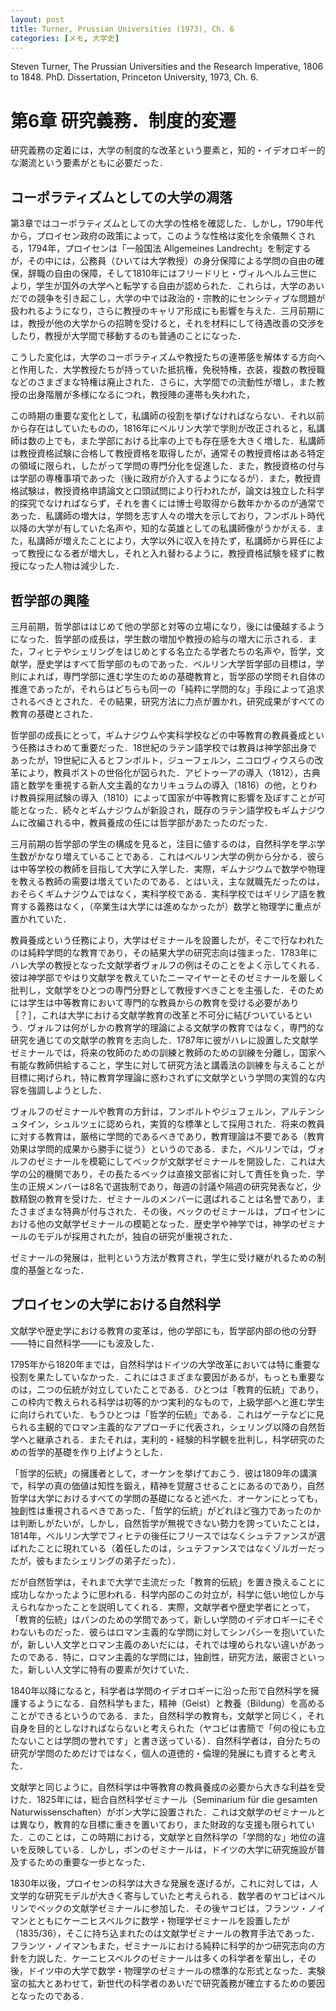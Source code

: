 ```yaml
---
layout: post
title: Turner, Prussian Universities (1973), Ch. 6
categories: [メモ, 大学史]
---
```


Steven Turner, The Prussian Universities and the Research Imperative, 1806 to 1848. PhD. Dissertation, Princeton University, 1973, Ch. 6.

# 第6章 研究義務．制度的変遷

研究義務の定着には，大学の制度的な改革という要素と，知的・イデオロギー的な潮流という要素がともに必要だった．

## コーポラティズムとしての大学の凋落

第3章ではコーポラティズムとしての大学の性格を確認した．しかし，1790年代から，プロイセン政府の政策によって，このような性格は変化を余儀無くされる，1794年，プロイセンは「一般国法 Allgemeines Landrecht」を制定するが，その中には，公務員（ひいては大学教授）の身分保障による学問の自由の確保，辞職の自由の保障，そして1810年にはフリードリヒ・ヴィルヘルム三世により，学生が国外の大学へと転学する自由が認められた．これらは，大学のあいだでの競争を引き起こし，大学の中では政治的・宗教的にセンシティブな問題が扱われるようになり，さらに教授のキャリア形成にも影響を与えた．三月前期には，教授が他の大学からの招聘を受けると，それを材料にして待遇改善の交渉をしたり，教授が大学間で移動するのも普通のことになった．

こうした変化は，大学のコーポラティズムや教授たちの連帯感を解体する方向へと作用した．大学教授たちが持っていた抵抗権，免税特権，衣装，複数の教授職などのさまざまな特権は廃止された．さらに，大学間での流動性が増し，また教授の出身階層が多様になるにつれ，教授陣の連帯も失われた，

この時期の重要な変化として，私講師の役割を挙げなければならない．それ以前から存在はしていたものの，1816年にベルリン大学で学則が改正されると，私講師は数の上でも，また学部における比率の上でも存在感を大きく増した．私講師は教授資格試験に合格して教授資格を取得したが，通常その教授資格はある特定の領域に限られ，したがって学問の専門分化を促進した．また，教授資格の付与は学部の専権事項であった（後に政府が介入するようになるが）．また，教授資格試験は，教授資格申請論文と口頭試問により行われたが，論文は独立した科学的探究でなければならず，それを書くには博士号取得から数年かかるのが通常であった．私講師の増大は，学問を志す人々の増大を示しており，フンボルト時代以降の大学が有していた名声や，知的な英雄としての私講師像がうかがえる．また，私講師が増えたことにより，大学以外に収入を持たず，私講師から昇任によって教授になる者が増大し，それと入れ替わるように，教授資格試験を経ずに教授になった人物は減少した．


## 哲学部の興隆

三月前期，哲学部ははじめて他の学部と対等の立場になり，後には優越するようになった．哲学部の成長は，学生数の増加や教授の給与の増大に示される．また，フィヒテやシェリングをはじめとする名立たる学者たちの名声や，哲学，文献学，歴史学はすべて哲学部のものであった．ベルリン大学哲学部の目標は，学則によれば，専門学部に進む学生のための基礎教育と，哲学部の学問それ自体の推進であったが，それらはどちらも同一の「純粋に学問的な」手段によって追求されるべきとされた．その結果，研究方法に力点が置かれ，研究成果がすべての教育の基礎とされた．

哲学部の成長にとって，ギムナジウムや実科学校などの中等教育の教員養成という任務はきわめて重要だった．18世紀のラテン語学校では教員は神学部出身であったが，19世紀に入るとフンボルト，ジューフェルン，ニコロヴィウスらの改革により，教員ポストの世俗化が図られた．アビトゥーアの導入（1812），古典語と数学を重視する新人文主義的なカリキュラムの導入（1816）の他，とりわけ教員採用試験の導入（1810）によって国家が中等教育に影響を及ぼすことが可能となった．続々とギムナジウムが新設され，既存のラテン語学校もギムナジウムに改編される中，教員養成の任には哲学部があたったのだった．

三月前期の哲学部の学生の構成を見ると，注目に値するのは，自然科学を学ぶ学生数がかなり増えていることである．これはベルリン大学の例から分かる．彼らは中等学校の教師を目指して大学に入学した．実際，ギムナジウムで数学や物理を教える教師の需要は増えていたのである．とはいえ，主な就職先だったのは，おそらくギムナジウムではなく，実科学校である．実科学校ではギリシア語を教育する義務はなく，（卒業生は大学には進めなかったが）数学と物理学に重点が置かれていた．

教員養成という任務により，大学はゼミナールを設置したが，そこで行なわれたのは純粋学問的な教育であり，その結果大学の研究志向は強まった．1783年にハレ大学の教授となった文献学者ヴォルフの例はそのことをよく示してくれる．彼は神学部でやはり文献学を教えていたニーマイヤーとそのゼミナールを厳しく批判し，文献学をひとつの専門分野として教授すべきことを主張した．そのためには学生は中等教育において専門的な教員からの教育を受ける必要があり［？］，これは大学における文献学教育の改革と不可分に結びついているという．ヴォルフは何がしかの教育学的理論による文献学の教育ではなく，専門的な研究を通じての文献学の教育を志向した．1787年に彼がハレに設置した文献学ゼミナールでは，将来の牧師のための訓練と教師のための訓練を分離し，国家へ有能な教師供給すること，学生に対して研究方法と講義法の訓練を与えることが目標に掲げられ，特に教育学理論に惑わされずに文献学という学問の実質的な内容を強調しようとした．

ヴォルフのゼミナールや教育の方針は，フンボルトやジュフェルン，アルテンシュタイン，シュルツェに認められ，実質的な標準として採用された．将来の教員に対する教育は，厳格に学問的であるべきであり，教育理論は不要である（教育効果は学問的成果から勝手に従う）というのである．また，ベルリンでは，ヴォルフのゼミナールを模範にしてベックが文献学ゼミナールを開設した．これは大学の公的機関であり，その長たるベックは直接文部省に対して責任を負った．学生の正規メンバーは8名で選抜制であり，毎週の討議や隔週の研究発表など，少数精鋭の教育を受けた．ゼミナールのメンバーに選ばれることは名誉であり，またさまざまな特典が付与された．その後，ベックのゼミナールは，プロイセンにおける他の文献学ゼミナールの模範となった．歴史学や神学では，神学のゼミナールのモデルが採用されたが，独自の研究が重視された．

ゼミナールの発展は，批判という方法が教育され，学生に受け継がれるための制度的基盤となった．

## プロイセンの大学における自然科学

文献学や歴史学における教育の変革は，他の学部にも，哲学部内部の他の分野——特に自然科学——にも波及した．

1795年から1820年までは，自然科学はドイツの大学改革においては特に重要な役割を果たしていなかった．これにはさまざまな要因があるが，もっとも重要なのは，二つの伝統が対立していたことである．ひとつは「教育的伝統」であり，この枠内で教えられる科学は初等的かつ実利的なもので，上級学部へと進む学生に向けられていた．もうひとつは「哲学的伝統」である．これはゲーテなどに見られる主観的でロマン主義的なアプローチに代表され，シェリング以降の自然哲学へと継承される．またそれは，実利的・経験的科学観を批判し，科学研究のための哲学的基礎を作り上げようとした．

「哲学的伝統」の擁護者として，オーケンを挙げておこう．彼は1809年の講演で，科学の真の価値は知性を鍛え，精神を覚醒させることにあるのであり，自然哲学は大学におけるすべての学問の基礎になると述べた．オーケンにとっても，独創性は重視されるべきであった．「哲学的伝統」がどれほど強力であったのかは判断しがたいが，しかし，自然哲学が無視できない勢力を誇っていたことは，1814年，ベルリン大学でフィヒテの後任にフリースではなくシュテファンスが選ばれたことに現れている（着任したのは，シュテファンスではなくゾルガーだったが，彼もまたシェリングの弟子だった）．

だが自然哲学は，それまで大学で主流だった「教育的伝統」を置き換えることに成功しなかったように思われる．科学内部のこの対立が，科学に低い地位しか与えられなかったことを説明してくれる．実際，文献学者や歴史学者にとって，「教育的伝統」はパンのための学問であって，新しい学問のイデオロギーにそぐわないものだった．彼らはロマン主義的な学問に対してシンパシーを抱いていたが，新しい人文学とロマン主義のあいだには，それでは埋められない違いがあったのである．特に，ロマン主義的な学問には，独創性，研究方法，厳密さといった，新しい人文学に特有の要素が欠けていた．

1840年以降になると，科学者は学問のイデオロギーに沿った形で自然科学を擁護するようになる．自然科学もまた，精神（Geist）と教養（Bildung）を高めることができるというのである．また，自然科学の教育も，文献学と同じく，それ自身を目的としなければならないと考えられた（ヤコビは書簡で「何の役にも立たないことは学問の誉れです」と書き送っている）．自然科学者は，自分たちの研究が学問のためだけではなく，個人の道徳的・倫理的発展にも資すると考えた．

文献学と同じように，自然科学は中等教育の教員養成の必要から大きな利益を受けた．1825年には，総合自然科学ゼミナール（Seminarium für die gesamten Naturwissenschaften）がボン大学に設置された．これは文献学のゼミナールとは異なり，教育的な目標に重きを置いており，また財政的な支援も限られていた．このことは，この時期における，文献学と自然科学の「学問的な」地位の違いを反映している．しかし，ボンのゼミナールは，ドイツの大学に研究施設が普及するための重要な一歩となった．

1830年以後，プロイセンの科学は大きな発展を遂げるが，これに対しては，人文学的な研究モデルが大きく寄与していたと考えられる．数学者のヤコビはベルリンでベックの文献学ゼミナールに参加した．その後ヤコビは，フランツ・ノイマンとともにケーニヒスベルクに数学・物理学ゼミナールを設置したが（1835/36），そこに持ち込まれたのは文献学ゼミナールの教育手法であった．フランツ・ノイマンもまた，ゼミナールにおける純粋に科学的かつ研究志向の方針を力説した．ケーニヒスベルクのゼミナールは多くの科学者を輩出し，その後，ドイツ中の大学で数学・物理学のゼミナールの標準的な形式となった．実験室の拡大とあわせて，新世代の科学者のあいだで研究義務が確立するための要因となったのである．
